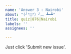 ```yaml
---
name: 'Answer 3 : Nairobi'
about: "(╯°□°）╯︵ ┻━┻"
title: quiz|876|Nairobi
labels: ''
assignees: ''

---
```


Just click 'Submit new issue'.
